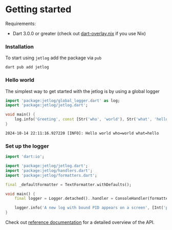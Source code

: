 # Getting started

Requirements:

* Dart 3.0.0 or greater (check out [dart-overlay.nix](https://github.com/roman-vanesyan/dart-overlay.nix) if you use Nix)

### Installation

To start using `jetlog` add the package via `pub`

```shell-session
dart pub add jetlog
```

### Hello world

The simplest way to get started with the jetlog is by using a global logger

```dart
import 'package:jetlog/global_logger.dart' as log;
import 'package:jetlog/jetlog.dart';

void main() {
    log.info('Greeting', const [Str('who', 'world'), Str('what', 'hello')]);
}
```

```log
2024-10-14 22:11:16.927220 [INFO]: Hello world who=world what=hello
```

### Set up the logger

```dart
import 'dart:io';

import 'package:jetlog/jetlog.dart';
import 'package:jetlog/handlers.dart';
import 'package:jetlog/formatters.dart';

final _defaultFormatter = TextFormatter.withDefaults();

void main() {
    final logger = Logger.detached()..handler = ConsoleHandler(formatter: _defaultFormatter); 

    logger.info('A new log with bound PID appears on a screen', [Int('pid', pid)]);
}
```

Check out [reference documentation](https://pub.dev/documentation/jetlog) for a detailed overview of the API.
